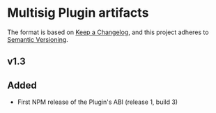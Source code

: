 # Multisig Plugin artifacts

The format is based on [Keep a Changelog](https://keepachangelog.com/en/1.0.0/),
and this project adheres to [Semantic Versioning](https://semver.org/spec/v2.0.0.html).

## v1.3

## Added

- First NPM release of the Plugin's ABI (release 1, build 3)
